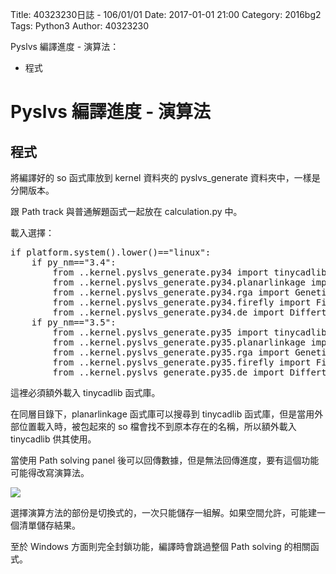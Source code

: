 Title: 40323230日誌 - 106/01/01
Date: 2017-01-01 21:00
Category: 2016bg2
Tags: Python3
Author: 40323230

Pyslvs 編譯進度 - 演算法：

* 程式

<!-- PELICAN_END_SUMMARY -->

Pyslvs 編譯進度 - 演算法
===

程式
---

將編譯好的 so 函式庫放到 kernel 資料夾的 pyslvs_generate 資料夾中，一樣是分開版本。

跟 Path track 與普通解題函式一起放在 calculation.py 中。

載入選擇：

<pre class="brush: python">
if platform.system().lower()=="linux":
    if py_nm=="3.4":
        from ..kernel.pyslvs_generate.py34 import tinycadlib
        from ..kernel.pyslvs_generate.py34.planarlinkage import build_planar
        from ..kernel.pyslvs_generate.py34.rga import Genetic
        from ..kernel.pyslvs_generate.py34.firefly import Firefly
        from ..kernel.pyslvs_generate.py34.de import DiffertialEvolution
    if py_nm=="3.5":
        from ..kernel.pyslvs_generate.py35 import tinycadlib
        from ..kernel.pyslvs_generate.py35.planarlinkage import build_planar
        from ..kernel.pyslvs_generate.py35.rga import Genetic
        from ..kernel.pyslvs_generate.py35.firefly import Firefly
        from ..kernel.pyslvs_generate.py35.de import DiffertialEvolution
</pre>

這裡必須額外載入 tinycadlib 函式庫。

在同層目錄下，planarlinkage 函式庫可以搜尋到 tinycadlib 函式庫，但是當用外部位置載入時，被包起來的 so 檔會找不到原本存在的名稱，所以額外載入 tinycadlib 供其使用。

當使用 Path solving panel 後可以回傳數據，但是無法回傳進度，要有這個功能可能得改寫演算法。

![](https://raw.githubusercontent.com/coursemdetw/project_site_files/gh-pages/files/2016spring/g2/Python_solvespace/0101_01.jpg)

選擇演算方法的部份是切換式的，一次只能儲存一組解。如果空間允許，可能建一個清單儲存結果。

至於 Windows 方面則完全封鎖功能，編譯時會跳過整個 Path solving 的相關函式。